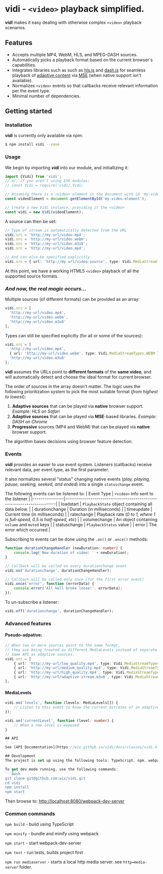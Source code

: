 # vidi - `<video>` playback simplified.

***vidi*** makes it easy dealing with otherwise complex `<video>` playback scenarios.

## Features
- Accepts multiple MP4, WebM, HLS, and MPEG-DASH sources.
- Automatically picks a playback format based on the current browser's capabilities.
- Integrates libraries such as such as 
[hls.js](https://github.com/dailymotion/hls.js) and
 [dash.js](https://github.com/Dash-Industry-Forum/dash.js/)
 for seamless playback of [adaptive content](https://en.wikipedia.org/wiki/Adaptive_bitrate_streaming)
 via [MSE](https://en.wikipedia.org/wiki/Media_Source_Extensions) (when native support isn't available).
- Normalizes `<video>` events so that callbacks receive relevant information per the event type.
- Minimal number of dependencies. 

## Getting started

### Installation
***vidi*** is currently only available via npm:
```bash
$ npm install vidi --save
```

### Usage
We begin by importing ***vidi*** into our module, and initiallizing it:
```ts
import {Vidi} from 'vidi';
// or, if you aren't using ES6 modules:
// const Vidi = require('vidi).Vidi;

// Assuming there is a <video> element in the document with id 'my-video-element'.
const videoElement = document.getElementById('my-video-element');

// Create a new Vidi instance, providing it the <video>
const vidi = new Vidi(videoElement);
```

A source can then be set:
```ts
// Type of stream is automatically detected from the URL
vidi.src = 'http://my-url/video.mp4';
vidi.src = 'http://my-url/video.webm';
vidi.src = 'http://my-url/video.m3u8';
vidi.src = 'http://my-url/video.mpd';

// And can also be specified explicitly
vidi.src = { url: 'http://my-url/video-source', type: Vidi.MediaStreamTypes.HLS };
```

At this point, we have a working HTML5 `<video>` playback of all the supported source formats.

### *And now, the real magic occurs...*

Multiple sources (of different formats) can be provided as an array:
```ts
vidi.src = [
  'http://my-url/video.mp4',
  'http://my-url/video.webm',
  'http://my-url/video.m3u8'
];
```
Types can still be specified explicitly (for all or some of the sources):
```ts
vidi.src = [
  'http://my-url/video.mp4',
  { url: 'http://my-url/video.webm', type: Vidi.MediaStreamTypes.WEBM },
  'http://my-url/video.m3u8'
];
```
***vidi*** assumes the URLs point to **different formats** of the **same video**,
and will automatically detect and choose the ideal format for current browser.

The order of sources in the array doesn't matter.
The logic uses the following prioritization system to pick the most suitable format
(*from highest to lowest*):

1. **Adaptive sources** that can be played via **native** browser support. *Example: HLS on Safari* 
2. **Adaptive sources** that can be played via **MSE**-based libraries. *Example: DASH on Chrome*
3. **Progressive** sources (MP4 and WebM) that can be played via **native** browser support.

The algorithm bases decisions using browser feature detection.

### Events
***vidi*** provides an easier to use event system.
Listeners (callbacks) receive relevant data, per event type,
as the first parameter.

It also normalizes several "status" changing native events
(*play, playing, pause, seeking, seeked, and ended*)
into a single `statuschange` event.

The following events can be listened to:
| Event Type     | `<video>` info sent to the listener                                     |
|----------------|-------------------------------------------------------------------------|
| loadstart      | `PlaybackState` object containing all data below.                       |
| durationchange | Duration (in milliseconds)                                              |
| timeupdate     | Current time (in milliseconds)                                          |
| ratechange     | Playback rate (*0 to 1, where 1 is full-speed, 0.5 is half-speed, etc*) |
| volumechange   | An object containing `volume` and `muted` keys                          |
| statuschange   | `PlaybackStatus` value                                                  |
| error          | The error which occurred                                                 |

Subscribing to events can be done using the `.on()` or `.once()` methods:
```ts
function durationChangeHandler (newDuration: number) {
    console.log('New duration of video: ' + newDuration);
}

// Callback will be called on every durationchange event
vidi.on('durationchange', durationChangeHandler);

// Callback will be called only once (for the first error event)
vidi.once('error', function (errorData) {
    console.error('All hell broke loose!', errorData);
});
```

To un-subscribe a listener:
```ts
vidi.off('durationchange', durationChangeHandler);
```

### Advanced features

#### Pseudo-adpative:

```ts
// When two or more sources point to the same format,
// they are being treated as different MediaLevels instead of separate sources.
// Same API as adaptive sources.
vidi.src = [
    { url: 'http://my-url/low_quality.mp4', type: Vidi.MediaStreamTypes.MP4, name: '480p' },    //    |---
    { url: 'http://my-url/medium_quality.mp4', type: Vidi.MediaStreamTypes.MP4, name: '720p' }, //  <=|    These three will be grouped by Vidi
    { url: 'http://my-url/high_quality.mp4', type: Vidi.MediaStreamTypes.MP4, name: '1080p' },  //    |---
    { url: 'http://my-url/adaptive-stream.m3u8', type: Vidi.MediaStreamTypes.HLS },
];
```
#### MediaLevels

```ts
vidi.on('levels', function (levels: MediaLevels[]) {
    // Listen to this event to know the current bitrates of an adaptive source  
});

vidi.on('currentLevel', function (level: number) {
    // When a new level is exposed 
}

## API

See [API Documentation](https://wix.github.io/vidi/docs/classes/vidi.html)

## Development
The project is set up using the following tools: TypeScript, npm, webpack, mocha, and chai.

To get dev mode running, use the following commands:
```Bash
git clone git@github.com:wix/vidi.git
cd vidi
npm install
npm start
```
Then browse to: [http://localhost:8080/webpack-dev-server](http://localhost:8080/webpack-dev-server)

### Common commands
`npm build` - build using TypeScript

`npm minify` - bundle and minify using webpack

`npm start` - start webpack-dev-server

`npm test` - run tests, builds project first

`npm run mediaserver` - starts a local http media server. see `http=media-server` folder.
